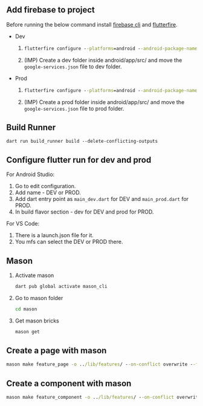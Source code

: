 ## Add firebase to project

Before running the below command install [firebase cli](https://firebase.google.com/docs/cli) and [flutterfire](https://firebase.google.com/docs/flutter/setup?platform=android).

- Dev
    1. ```cmd
       flutterfire configure --platforms=android --android-package-name=com.example.splittr.dev --out=lib/core/firebase/firebase_options_dev.dart
       ```
    2. (IMP) Create a dev folder inside android/app/src/ and move the ```google-services.json``` file to dev folder.
    
- Prod
    1. ```cmd
       flutterfire configure --platforms=android --android-package-name=com.example.splittr --out=lib/core/firebase/firebase_options_prod.dart
       ```
    2. (IMP) Create a prod folder inside android/app/src/ and move the ```google-services.json``` file to prod folder.

## Build Runner
```flutter
dart run build_runner build --delete-conflicting-outputs
```

## Configure flutter run for dev and prod

For Android Studio:
1. Go to edit configuration.
2. Add name - DEV or PROD.
3. Add dart entry point as ```main_dev.dart``` for DEV and ```main_prod.dart``` for PROD.
4. In build flavor section - dev for DEV and prod for PROD.

For VS Code:
1. There is a launch.json file for it. 
2. You mfs can select the DEV or PROD there.

## Mason
1. Activate mason
   ```cmd
   dart pub global activate mason_cli
   ```
2. Go to mason folder
   ```cmd
   cd mason
   ```
3. Get mason bricks
   ```cmd
   mason get
   ```
   
## Create a page with mason
```cmd
mason make feature_page -o ../lib/features/ --on-conflict overwrite --feature_name [yourFeatureName]
```   

## Create a component with mason
```cmd
mason make feature_component -o ../lib/features/ --on-conflict overwrite --feature_name [yourFeatureName]
```
